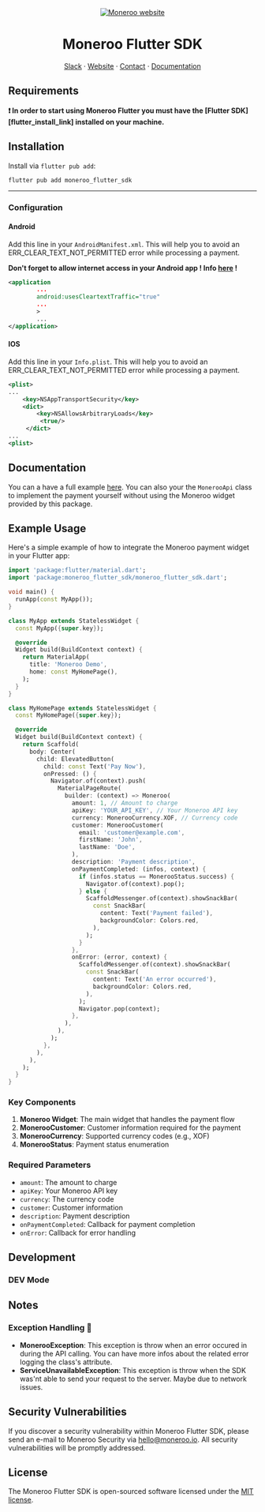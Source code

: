 <div align="center">
<a href="https://moneroo.io" title="Moneroo - Payment stack for Africa">
    <img src="https://raw.githubusercontent.com/NemesisX1/moneroo_flutter_sdk/main/art/cover.png" alt="Moneroo website">
</a>

# Moneroo Flutter SDK

<!-- Nav header - Start -->

<a href="https://join.slack.com/t/ballerine-oss/shared_invite/zt-1iu6otkok-OqBF3TrcpUmFd9oUjNs2iw">Slack</a>
·
<a href="https://www.moneroo.io/">Website</a>
·
<a href="https://www.moneroo.io/contact">Contact</a>
·
<a href="https://docs.moneroo.io/">Documentation</a>

<!-- Nav header - END -->

<!-- Badges - Start -->

<!-- Badges - END -->

</div>

## Requirements

**❗ In order to start using Moneroo Flutter you must have the [Flutter SDK][flutter_install_link] installed on your machine.**

## Installation

Install via `flutter pub add`:

```sh
flutter pub add moneroo_flutter_sdk
```

---

### Configuration

#### Android

Add this line in your `AndroidManifest.xml`. This will help you to avoid an ERR_CLEAR_TEXT_NOT_PERMITTED error while processing a payment.

**Don't forget to allow internet access in your Android app ! Info [here](https://developer.android.com/develop/connectivity/network-ops/connecting) !**

```xml
<application
        ...
        android:usesCleartextTraffic="true"
        ...
        >
        ...
</application>
```

#### IOS

Add this line in your `Info.plist`. This will help you to avoid an ERR_CLEAR_TEXT_NOT_PERMITTED error while processing a payment.

```xml
<plist>
...
    <key>NSAppTransportSecurity</key>
    <dict>
        <key>NSAllowsArbitraryLoads</key>
         <true/>
     </dict>
...
<plist>
```

## Documentation

You can a have a full example [here](example/lib/main.dart). You can also your the `MonerooApi` class to implement the payment yourself without using the Moneroo widget provided by this package.

## Example Usage

Here's a simple example of how to integrate the Moneroo payment widget in your Flutter app:

```dart
import 'package:flutter/material.dart';
import 'package:moneroo_flutter_sdk/moneroo_flutter_sdk.dart';

void main() {
  runApp(const MyApp());
}

class MyApp extends StatelessWidget {
  const MyApp({super.key});

  @override
  Widget build(BuildContext context) {
    return MaterialApp(
      title: 'Moneroo Demo',
      home: const MyHomePage(),
    );
  }
}

class MyHomePage extends StatelessWidget {
  const MyHomePage({super.key});

  @override
  Widget build(BuildContext context) {
    return Scaffold(
      body: Center(
        child: ElevatedButton(
          child: const Text('Pay Now'),
          onPressed: () {
            Navigator.of(context).push(
              MaterialPageRoute(
                builder: (context) => Moneroo(
                  amount: 1, // Amount to charge
                  apiKey: 'YOUR_API_KEY', // Your Moneroo API key
                  currency: MonerooCurrency.XOF, // Currency code
                  customer: MonerooCustomer(
                    email: 'customer@example.com',
                    firstName: 'John',
                    lastName: 'Doe',
                  ),
                  description: 'Payment description',
                  onPaymentCompleted: (infos, context) {
                    if (infos.status == MonerooStatus.success) {
                      Navigator.of(context).pop();
                    } else {
                      ScaffoldMessenger.of(context).showSnackBar(
                        const SnackBar(
                          content: Text('Payment failed'),
                          backgroundColor: Colors.red,
                        ),
                      );
                    }
                  },
                  onError: (error, context) {
                    ScaffoldMessenger.of(context).showSnackBar(
                      const SnackBar(
                        content: Text('An error occurred'),
                        backgroundColor: Colors.red,
                      ),
                    );
                    Navigator.pop(context);
                  },
                ),
              ),
            );
          },
        ),
      ),
    );
  }
}
```

### Key Components

1. **Moneroo Widget**: The main widget that handles the payment flow
2. **MonerooCustomer**: Customer information required for the payment
3. **MonerooCurrency**: Supported currency codes (e.g., XOF)
4. **MonerooStatus**: Payment status enumeration

### Required Parameters

- `amount`: The amount to charge
- `apiKey`: Your Moneroo API key
- `currency`: The currency code
- `customer`: Customer information
- `description`: Payment description
- `onPaymentCompleted`: Callback for payment completion
- `onError`: Callback for error handling

## Development

### DEV Mode

## Notes

### Exception Handling 🐛

- **MonerooException**: This exception is throw when an error occured in during the API calling. You can have more infos about the related error logging the class's attribute.
- **ServiceUnavailableException**: This exception is throw when the SDK was'nt able to send your request to the server. Maybe due to network issues.

## Security Vulnerabilities


If you discover a security vulnerability within Moneroo Flutter SDK, please send an e-mail to Moneroo Security via [hello@moneroo.io](mailto:security@moneroo.io). All security vulnerabilities will be promptly addressed.

## License

The Moneroo Flutter SDK is open-sourced software licensed under the [MIT license](LICENSE.md).
